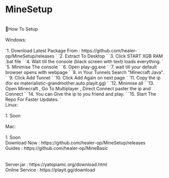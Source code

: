# MineSetup
<br />
🌴How To Setup <br />
<br />
Windows: <br />
<br />
`1. Download Latest Package From : https://github.com/healer-op/MineSetup/releases `
`2. Extract To Desktop `
`3. Click START XGB RAM .bat file `
`4. Wait till the console (black screen with text) loads everything. `
`5. Minimise The console `
`6. Open play-gg.exe  `
`7. wait till your default browser opens with webpage `
`8. in Your Tunnels Search "Minecraft Java". `
`9. Click Add Tunnel `
`10. Click Add Again on next page `
`11. Copy the ip (for ex materialistic-grandmother.auto.playit.gg) `
`12. Minimise all `
`13. Open Minecraft , Go To Multiplayer , Direct Connect paster the ip and Connect `
`14. You can Give the ip to you friend and play. `
`15. Start The Repo For Faster Updates. `
<br />
Linux: </br >
<br />
1. Soon <br>
<br />
Mac: </br >
</br >
1. Soon
</br >
Download Now : https://github.com/healer-op/MineSetup/releases <br />
Guides : https://github.com/healer-op/MineBasic <br />
<br />
<br />
Server.jar : https://yatopiamc.org/download.html <br />
Online Service : https://playit.gg/download <br />
